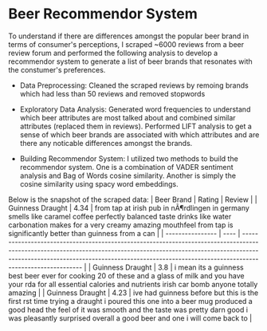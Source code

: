 # Beer Recommendor System

To understand if there are differences amongst the popular beer brand in terms of consumer's perceptions, I scraped ~6000 reviews from a beer review forum and performed the following analysis to develop a recommendor system to generate a list of beer brands that resonates with the constumer's preferences.

- Data Preprocessing: 
Cleaned the scraped reviews by remoing brands which had less than 50 reviews and removed stopwords

- Exploratory Data Analysis:
Generated word frequencies to understand which beer attributes are most talked about and combined similar attributes (replaced them in reviews). Performed LIFT analysis to get a sense of which beer brands are associated with which attributes and are there any noticable differences amongst the brands.

- Building Recommendor System:
I utilized two methods to build the recommendor system. One is a combination of VADER sentiment analysis and Bag of Words cosine similarity. Another is simply the cosine similarity using spacy word embeddings.


Below is the snapshot of the scraped data:
| Beer Brand | Rating | Review |
| Guinness Draught | 4.34 | from tap at irish pub in nÃ¶rdlingen in germany smells like caramel coffee perfectly balanced taste drinks like water carbonation makes for a very creamy amazing mouthfeel from tap is significantly better than guinness from a can                                  |
| ---------------- | ---- | ---------------------------------------------------------------------------------------------------------------------------------------------------------------------------------------------------------------------------------------------------------------------- |
| Guinness Draught | 3.8  | i mean its a guinness best beer ever for cooking 20 of these and a glass of milk and you have your rda for all essential calories and nutrients irish car bomb anyone totally amazing                                                                                  |
| Guinness Draught | 4.23 | ive had guinness before but this is the first rst time trying a draught i poured this one into a beer mug produced a good head the feel of it was smooth and the taste was pretty darn good i was pleasantly surprised overall a good beer and one i will come back to |




